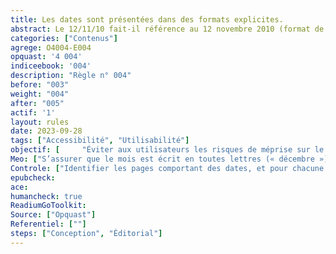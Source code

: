 ```yaml
---
title: Les dates sont présentées dans des formats explicites. 
abstract: Le 12/11/10 fait-il référence au 12 novembre 2010 (format de date européen) ou au 11 décembre 2010 (format américain)&nbsp;? À vous de faire en sorte que vos utilisateurs n’aient jamais à se poser cette question.
categories: ["Contenus"]
agrege: O4004-E004
opquast: '4 004'
indiceebook: '004'
description: "Règle n° 004"
before: "003"
weight: "004"
after: "005"
actif: '1'
layout: rules
date: 2023-09-28
tags: ["Accessibilité", "Utilisabilité"]
objectif: [     "Éviter aux utilisateurs les risques de méprise sur le sens d’une date. ",    "Faciliter la compréhension et la réutilisation des contenus concernés."]
Meo: ["S’assurer que le mois est écrit en toutes lettres (« décembre ») ou en abrégé (« déc. »), mais pas au format numérique.", "Indiquer les 4 chiffres de l’année. Cette exigence doit être prévue dans les systèmes de gestion de contenu où la datation est automatisée."]
Controle: ["Identifier les pages comportant des dates, et pour chacune des dates trouvées&nbsp;: <ul><li>vérifier que le mois n’est pas indiqué dans un format numérique, mais en lettre (complet ou abrégé) ;</li><li>vérifier que l’année est indiquée sur quatre chiffres et non deux.</li></ul>"]
epubcheck: 
ace: 
humancheck: true
ReadiumGoToolkit: 
Source: ["Opquast"]
Referentiel: [""]
steps: ["Conception", "Éditorial"]
---
```


<!--  Les dates à saisir par les lectrices et lecteurs final dans les formulaires ne sont pas concernées par cette bonne pratique&nbsp;: leur format, quel qu'il soit, est considéré comme suffisamment explicite, dès lors que la saisie s’effectue via un datepicker ou bien manuellement mais avec une indication du format attendu (du type JJ/MM/AA). -->